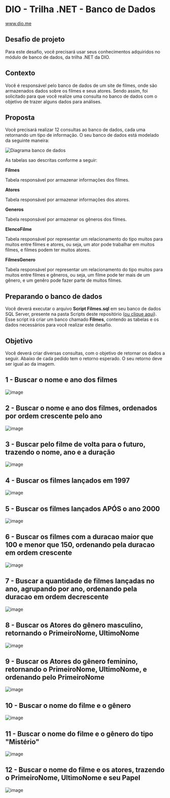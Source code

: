 # DIO - Trilha .NET - Banco de Dados
www.dio.me

## Desafio de projeto
Para este desafio, você precisará usar seus conhecimentos adquiridos no módulo de banco de dados, da trilha .NET da DIO.

## Contexto
Você é responsável pelo banco de dados de um site de filmes, onde são armazenados dados sobre os filmes e seus atores. Sendo assim, foi solicitado para que você realize uma consulta no banco de dados com o objetivo de trazer alguns dados para análises.

## Proposta
Você precisará realizar 12 consultas ao banco de dados, cada uma retornando um tipo de informação.
O seu banco de dados está modelado da seguinte maneira:

![Diagrama banco de dados](Imagens/diagrama.png)

As tabelas sao descritas conforme a seguir:

**Filmes**

Tabela responsável por armazenar informações dos filmes.

**Atores**

Tabela responsável por armazenar informações dos atores.

**Generos**

Tabela responsável por armazenar os gêneros dos filmes.

**ElencoFilme**

Tabela responsável por representar um relacionamento do tipo muitos para muitos entre filmes e atores, ou seja, um ator pode trabalhar em muitos filmes, e filmes
podem ter muitos atores.

**FilmesGenero**

Tabela responsável por representar um relacionamento do tipo muitos para muitos entre filmes e gêneros, ou seja, um filme pode ter mais de um gênero, e um genêro pode fazer parte de muitos filmes.

## Preparando o banco de dados
Você deverá executar o arquivo **Script Filmes.sql** em seu banco de dados SQL Server, presente na pasta Scripts deste repositório ([ou clique aqui](Script%20Filmes.sql)). Esse script irá criar um banco chamado **Filmes**, contendo as tabelas e os dados necessários para você realizar este desafio.

## Objetivo
Você deverá criar diversas consultas, com o objetivo de retornar os dados a seguir. Abaixo de cada pedido tem o retorno esperado. O seu retorno deve ser igual ao da imagem.

## 1 - Buscar o nome e ano dos filmes

![image](https://github.com/user-attachments/assets/0c7cbcec-4c35-485a-9ed8-f13704955c16)

## 2 - Buscar o nome e ano dos filmes, ordenados por ordem crescente pelo ano

![image](https://github.com/user-attachments/assets/3280ea72-f59c-46ce-8790-631b61633c8d)

## 3 - Buscar pelo filme de volta para o futuro, trazendo o nome, ano e a duração

![image](https://github.com/user-attachments/assets/49543280-6c79-4e94-99cd-c53dad4a9ccf)

## 4 - Buscar os filmes lançados em 1997

![image](https://github.com/user-attachments/assets/8212af85-1605-497e-ae69-01f8f5e0f952)

## 5 - Buscar os filmes lançados APÓS o ano 2000

![image](https://github.com/user-attachments/assets/3dc917f0-88d7-4cc0-a8cf-bbb61f75d3d3)

## 6 - Buscar os filmes com a duracao maior que 100 e menor que 150, ordenando pela duracao em ordem crescente

![image](https://github.com/user-attachments/assets/fcbe76c3-64df-4f81-a335-45bb08288edf)

## 7 - Buscar a quantidade de filmes lançadas no ano, agrupando por ano, ordenando pela duracao em ordem decrescente

![image](https://github.com/user-attachments/assets/7d6e7772-92fe-47cf-a9d9-c06a6afc2377)


## 8 - Buscar os Atores do gênero masculino, retornando o PrimeiroNome, UltimoNome

![image](https://github.com/user-attachments/assets/a9dc04d6-108b-427c-9171-3bb4ae2564ce)

## 9 - Buscar os Atores do gênero feminino, retornando o PrimeiroNome, UltimoNome, e ordenando pelo PrimeiroNome

![image](https://github.com/user-attachments/assets/79f97512-c506-4df9-b904-a0fb599007ce)

## 10 - Buscar o nome do filme e o gênero

![image](https://github.com/user-attachments/assets/7af7500c-2a01-4ab0-8bb3-49cfcd829853)

## 11 - Buscar o nome do filme e o gênero do tipo "Mistério"

![image](https://github.com/user-attachments/assets/5e16b370-8bdb-4f0e-801c-930786260492)

## 12 - Buscar o nome do filme e os atores, trazendo o PrimeiroNome, UltimoNome e seu Papel

![image](https://github.com/user-attachments/assets/19292add-0f52-4a80-948a-3f3083188bd6)


